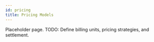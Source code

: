 ```yaml
---
id: pricing
title: Pricing Models
---
```


Placeholder page. TODO: Define billing units, pricing strategies, and settlement.

